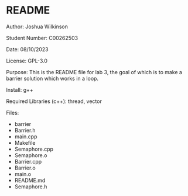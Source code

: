 # README

Author: Joshua Wilkinson

Student Number: C00262503

Date: 08/10/2023

License: GPL-3.0

Purpose: This is the README file for lab 3, the goal of which is to make a barrier solution which works in a loop.

Install: g++

Required Libraries (c++): thread, vector

Files: 
- barrier
- Barrier.h
- main.cpp
- Makefile
- Semaphore.cpp
- Semaphore.o
- Barrier.cpp
- Barrier.o
- main.o
- README.md
- Semaphore.h


